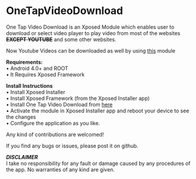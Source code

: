 # OneTapVideoDownload

One Tap Video Download is an Xposed Module which enables user to download or select video player to play video from most of the websites ~~<b>EXCEPT YOUTUBE</b>~~ and some other websites.

Now Youtube Videos can be downloaded as well by using [this](http://repo.xposed.info/module/com.phantom.onetapyoutubemodule) module

<b>Requirements:</b><br/>
&#8226; Android 4.0+ and ROOT<br/>
&#8226; It Requires Xposed Framework<br/>


<b>Install Instructions</b><br/>
&#8226; Install Xposed Installer<br/>
&#8226; Install Xposed Framework (from the Xposed Installer app)<br/>
&#8226; Install One Tap Video Download from [here](https://play.google.com/store/apps/details?id=com.phantom.onetapvideodownload)<br/>
&#8226; Activate the module in Xposed Installer app and reboot your device to see the changes<br/>
&#8226; Configure the application as you like.<br/>

Any kind of contributions are welcomed!
 
If you find any bugs or issues, please post it on github.

<b>*DISCLAIMER*</b></br>
I take no responsibility for any fault or damage caused by any procedures of the app. No warranties of any kind are given.
